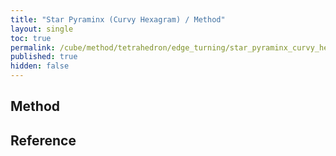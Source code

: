 ```yaml
---
title: "Star Pyraminx (Curvy Hexagram) / Method"
layout: single
toc: true
permalink: /cube/method/tetrahedron/edge_turning/star_pyraminx_curvy_hexagram/method
published: true
hidden: false
---
```


<head>
  <base target="_blank">
</head>



## Method



## Reference
